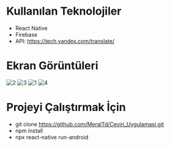 # Kullanılan Teknolojiler
 - React Native
 - Firebase
 - API: https://tech.yandex.com/translate/

# Ekran Görüntüleri
![2](https://user-images.githubusercontent.com/26633192/80220492-97c30b80-864c-11ea-8973-7b577b48fe8a.PNG)
![3](https://user-images.githubusercontent.com/26633192/80220508-9c87bf80-864c-11ea-9b4f-d06969ec08f4.PNG)
![1](https://user-images.githubusercontent.com/26633192/80220740-f8eadf00-864c-11ea-8989-b9ac10d3c5e6.PNG)
![4](https://user-images.githubusercontent.com/26633192/80220750-fdaf9300-864c-11ea-8e2a-56652f73937a.PNG)

# Projeyi Çalıştırmak İçin
- git clone https://github.com/MeralTd/Ceviri_Uygulamasi.git
- npm install
- npx react-native run-android

